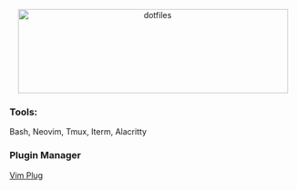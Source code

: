 <p align="center">
  <img src="https://dotfiles.github.io/images/dotfiles-logo.png" alt="dotfiles" width="474" height="148" />
</p><Paste>

### Tools:
Bash, Neovim, Tmux, Iterm, Alacritty

### Plugin Manager
[Vim Plug](https://github.com/junegunn/vim-plug)

